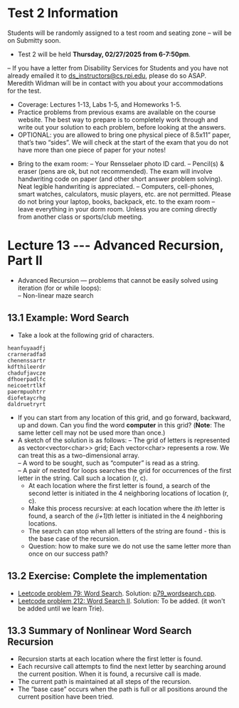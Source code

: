 # Test 2 Information

Students will be randomly assigned to a test room and seating zone – will be on Submitty soon.
<!--  – If you haven’t filled out the “Left or Right Handed” gradeable by Tuesday night, we will assume you are
right handed. This is used for seating assignments.-->
- Test 2 will be held **Thursday, 02/27/2025 from 6-7:50pm**.
<!--  – No make-ups will be given except for pre-approved absence or illness, and a written excuse from the Dean
of Students or the Student Experience office or the RPI Health Center will be required. -->
– If you have a letter from Disability Services for Students and you have not already emailed it to
ds_instructors@cs.rpi.edu, please do so ASAP. Meredith Widman will be in contact with you about
your accommodations for the test.
- Coverage: Lectures 1-13, Labs 1-5, and Homeworks 1-5.
- Practice problems from previous exams are available on the course website. The best way to prepare is to completely work through and write out your solution to each problem, before looking at the answers.
- OPTIONAL: you are allowed to bring one physical piece of 8.5x11” paper, that’s two “sides”. We will check at the start of the exam that you do not have more than one piece of paper for your notes!
<!-- - OPTIONAL: Prepare a 2 page, black & white, 8.5x11”, portrait orientation .pdf of notes you would like to have during the exam. This may be digitally prepared or handwritten and scanned or photographed. The file may be no bigger than 2MB. You will upload this file to Submitty (“Test 1 Notes Upload”) before Wednesday night @11:59pm. We will print this and attach it to your exam. Make sure you get credit for test case 2 and that you view the details to verify your sheet looks correct. You cannot bring your own cribsheet, you must submit one electronically. IMPORTANT: Using third party websites to make a PDF may generate an invalid PDFs that prints weird. Your word processor’s -> save as/export to PDF, or Google Docs -> Download -> PDF should be safe. -->
- Bring to the exam room:
  – Your Rensselaer photo ID card.
  – Pencil(s) & eraser (pens are ok, but not recommended). The exam will involve handwriting code on paper (and other short answer problem solving). Neat legible handwriting is appreciated.
  – Computers, cell-phones, smart watches, calculators, music players, etc. are not permitted. Please do not bring your laptop, books, backpack, etc. to the exam room – leave everything in your dorm room. Unless you are coming directly from another class or sports/club meeting.
<!-- – Do not bring your own scratch paper. We will provide scratch paper.-->

# Lecture 13 --- Advanced Recursion, Part II

- Advanced Recursion — problems that cannot be easily solved using iteration (for or while loops):  
  – Non-linear maze search

## 13.1 Example: Word Search

- Take a look at the following grid of characters.
```console
heanfuyaadfj
crarneradfad
chenenssartr
kdfthileerdr
chadufjavcze
dfhoerpadlfc
neicoetrtlkf
paermpuohtrr
diofetaycrhg
daldruetryrt
```
- If you can start from any location of this grid, and go forward, backward, up and down. Can you find the word **computer** in this grid?  (**Note**: The same letter cell may not be used more than once.)
- A sketch of the solution is as follows:
  – The grid of letters is represented as vector&lt;vector&lt;char&gt;&gt; grid; Each vector&lt;char&gt; represents a row. We can treat this as a two-dimensional array.  
  – A word to be sought, such as “computer” is read as a string.  
  – A pair of nested for loops searches the grid for occurrences of the first letter in the string. Call such a location (r, c).  
  - At each location where the first letter is found, a search of the second letter is initiated in the 4 neighboring locations of location (r, c).  
  - Make this process recursive: at each location where the *ith* letter is found, a search of the *(i+1)th* letter is initiated in the 4 neighboring locations. 
  - The search can stop when all letters of the string are found - this is the base case of the recursion.
  - Question: how to make sure we do not use the same letter more than once on our success path?

## 13.2 Exercise: Complete the implementation

- [Leetcode problem 79: Word Search](https://leetcode.com/problems/word-search/). Solution: [p79_wordsearch.cpp](../../leetcode/p79_wordsearch.cpp).
- [Leetcode problem 212: Word Search II](https://leetcode.com/problems/word-search-ii/). Solution: To be added. (it won't be added until we learn Trie).

## 13.3 Summary of Nonlinear Word Search Recursion

- Recursion starts at each location where the first letter is found.
- Each recursive call attempts to find the next letter by searching around the current position. When it is found,
a recursive call is made.
- The current path is maintained at all steps of the recursion.
- The “base case” occurs when the path is full or all positions around the current position have been tried.
